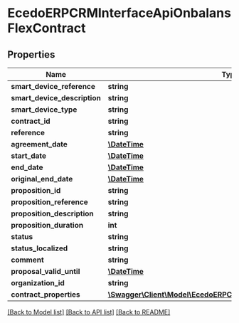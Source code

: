 # EcedoERPCRMInterfaceApiOnbalansFlexContract

## Properties
Name | Type | Description | Notes
------------ | ------------- | ------------- | -------------
**smart_device_reference** | **string** |  | [optional] 
**smart_device_description** | **string** |  | [optional] 
**smart_device_type** | **string** |  | [optional] 
**contract_id** | **string** |  | [optional] 
**reference** | **string** |  | [optional] 
**agreement_date** | [**\DateTime**](\DateTime.md) |  | [optional] 
**start_date** | [**\DateTime**](\DateTime.md) |  | [optional] 
**end_date** | [**\DateTime**](\DateTime.md) |  | [optional] 
**original_end_date** | [**\DateTime**](\DateTime.md) |  | [optional] 
**proposition_id** | **string** |  | [optional] 
**proposition_reference** | **string** |  | [optional] 
**proposition_description** | **string** |  | [optional] 
**proposition_duration** | **int** |  | [optional] 
**status** | **string** |  | [optional] 
**status_localized** | **string** |  | [optional] 
**comment** | **string** |  | [optional] 
**proposal_valid_until** | [**\DateTime**](\DateTime.md) |  | [optional] 
**organization_id** | **string** |  | [optional] 
**contract_properties** | [**\Swagger\Client\Model\EcedoERPCRMInterfaceApiContractProperty[]**](EcedoERPCRMInterfaceApiContractProperty.md) |  | [optional] 

[[Back to Model list]](../README.md#documentation-for-models) [[Back to API list]](../README.md#documentation-for-api-endpoints) [[Back to README]](../README.md)


